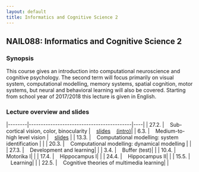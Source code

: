 ```yaml
---
layout: default
title: Informatics and Cognitive Science 2
---
```

## NAIL088: Informatics and Cognitive Science 2

### Synopsis

This course gives an introduction into computational neuroscience and cognitive psychology. 
The second term will focus primarily on visual system, computational modelling, memory systems, spatial cognition, motor systems, 
but neural and behavioral learning will also be covered. Starting from school year of 2017/2018 this lecture is given in English. 

### Lecture overview and slides

|--------|-------------------------------------------|----|
| 27.2.  |  &nbsp;&nbsp; Sub-cortical vision, color, binocularity | &nbsp;&nbsp;  [slides](./assets/slides/SubCorticalVision.pdf) &nbsp;&nbsp; [\(intro\)](./assets/slides/Introduction.pdf)|
| 6.3.   |  &nbsp;&nbsp; Medium-to-high level vision | &nbsp;&nbsp; [slides](./assets/slides/ExtraStriateCortex.pdf) |
| 13.3.  |  &nbsp;&nbsp; Computational modelling: system identification | |
| 20.3.  |  &nbsp;&nbsp; Computational modelling: dynamical modelling | |
| 27.3.  |  &nbsp;&nbsp; Development and learning| |
| 3.4.   |  &nbsp;&nbsp; Buffer  (test)| |
| 10.4.  |  &nbsp;&nbsp; Motorika I| |
| 17.4.  |  &nbsp;&nbsp; Hippocampus I| | 
| 24.4.  |  &nbsp;&nbsp; Hippocampus II| |
| 15.5.  |  &nbsp;&nbsp; Learning| |
| 22.5.  |  &nbsp;&nbsp; Cognitive theories of multimedia learning| |
